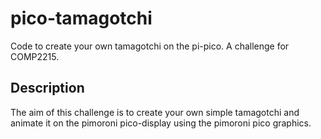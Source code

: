 # pico-tamagotchi
Code to create your own tamagotchi on the pi-pico. A challenge for COMP2215.

## Description
The aim of this challenge is to create your own simple tamagotchi and animate it on the pimoroni pico-display using the pimoroni pico graphics. 




